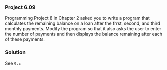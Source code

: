 ### Project 6.09
Programming Project 8 in Chapter 2 asked you to write a program that calculates the remaining balance on a loan after the frrst, second, and third monthly payments. Modify the program so that it also asks the user to enter the number of payments and then displays the balance remaining after each of these payments.

### Solution
See `9.c`
